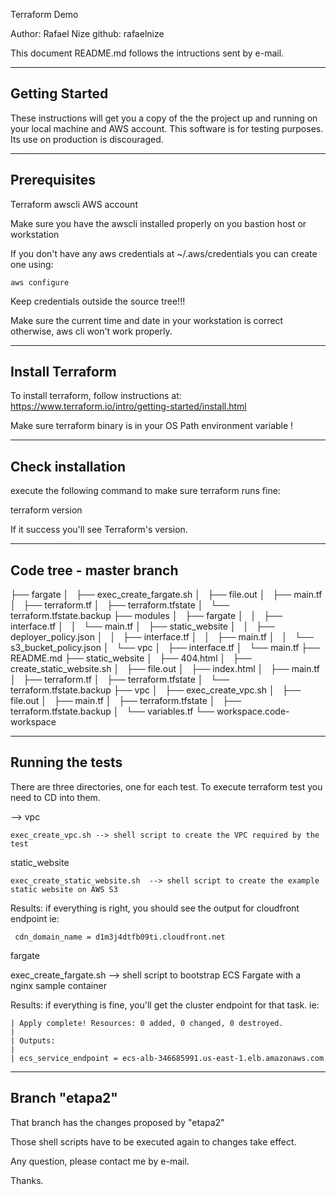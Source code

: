 Terraform Demo

Author: Rafael Nize
github: rafaelnize

This document README.md follows the intructions sent by e-mail.

----------------------
Getting Started
-----------------------
These instructions will get you a copy of the the project up and running on your local machine and AWS account. This software is for testing purposes. Its use on production is discouraged.

---------------------
Prerequisites
---------------------
Terraform
awscli 
AWS account

Make sure you have the awscli installed properly on you bastion host or workstation

If you don't have any aws credentials at ~/.aws/credentials you can create one using:

    aws configure

Keep credentials outside the source tree!!!

Make sure the current time and date in your workstation is correct otherwise, aws cli won't work properly.

-------------------------------
Install Terraform
--------------------------------
To install terraform, follow instructions at:
https://www.terraform.io/intro/getting-started/install.html

Make sure terraform binary is in your OS Path environment variable !

------------------------
Check installation
------------------------
execute the following command to make sure terraform runs fine:

terraform version

If it success you'll see Terraform's version.

---------------------------
Code tree - master branch
---------------------------

├── fargate
│   ├── exec_create_fargate.sh
│   ├── file.out
│   ├── main.tf
│   ├── terraform.tf
│   ├── terraform.tfstate
│   └── terraform.tfstate.backup
├── modules
│   ├── fargate
│   │   ├── interface.tf
│   │   └── main.tf
│   ├── static_website
│   │   ├── deployer_policy.json
│   │   ├── interface.tf
│   │   ├── main.tf
│   │   └── s3_bucket_policy.json
│   └── vpc
│       ├── interface.tf
│       └── main.tf
├── README.md
├── static_website
│   ├── 404.html
│   ├── create_static_website.sh
│   ├── file.out
│   ├── index.html
│   ├── main.tf
│   ├── terraform.tf
│   ├── terraform.tfstate
│   └── terraform.tfstate.backup
├── vpc
│   ├── exec_create_vpc.sh
│   ├── file.out
│   ├── main.tf
│   ├── terraform.tfstate
│   ├── terraform.tfstate.backup
│   └── variables.tf
└── workspace.code-workspace



------------------------
Running the tests
---------------------
There are three directories, one for each test. To execute terraform test you need to CD into them.

--> vpc

    exec_create_vpc.sh --> shell script to create the VPC required by the test

static_website

    exec_create_static_website.sh  --> shell script to create the example static website on AWS S3

 Results:  if everything is right, you should see the output for cloudfront endpoint ie:

     cdn_domain_name = d1m3j4dtfb09ti.cloudfront.net

fargate

   exec_create_fargate.sh  --> shell script to bootstrap ECS Fargate with a nginx sample container

   Results: if everything is fine, you'll get the cluster endpoint for that task. ie:

    | Apply complete! Resources: 0 added, 0 changed, 0 destroyed.
    |
    | Outputs:
    |
    | ecs_service_endpoint = ecs-alb-346685991.us-east-1.elb.amazonaws.com

---------------
Branch "etapa2"
----------------

That branch has the changes proposed by "etapa2"

Those shell scripts have to be executed again to changes take effect.

 

Any question, please contact me by e-mail.

Thanks.

